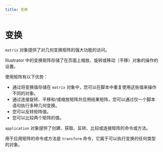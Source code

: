 ```yaml
---
title: 变换
---
```

# 变换

`matrix` 对象提供了对几何变换矩阵的强大功能的访问。

Illustrator 中的变换矩阵存储了在页面上缩放、旋转或移动（平移）对象的操作的设置。

使用矩阵有以下优势：

- 通过将变换值存储在 `matrix` 对象中，您可以在脚本中重复使用这些值来操作不同的对象。
- 通过连接旋转、平移和/或缩放矩阵并应用结果矩阵，您可以通过仅一个脚本语句执行多种几何变换。
- 您可以反转矩阵值。
- 您可以比较两个矩阵的值。

`application` 对象提供了创建、获取、反转、比较或连接矩阵的命令或方法。

用于应用矩阵的命令或方法是 `transform` 命令，它属于可以执行变换的任何类型的对象。
